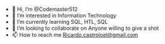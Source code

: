 - 👋 Hi, I’m @Codemaster512
- 👀 I’m interested in Information Technology 
- 🌱 I’m currently learning SQL, HTL, SQL
- 💞️ I’m looking to collaborate on Anyone willing to give a shot
- 📫 How to reach me Ricardo.castrojoel@gmail.com

<!---
Codemaster512/Codemaster512 is a ✨ special ✨ repository because its `README.md` (this file) appears on your GitHub profile.
You can click the Preview link to take a look at your changes.
--->
